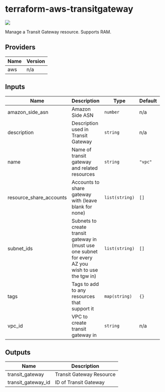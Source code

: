 # terraform-aws-transitgateway
[![](https://github.com/rhythmictech/terraform-aws-transitgateway/workflows/check/badge.svg)](https://github.com/rhythmictech/terraform-aws-transitgateway/actions)

Manage a Transit Gateway resource. Supports RAM.

<!-- BEGINNING OF PRE-COMMIT-TERRAFORM DOCS HOOK -->
## Providers

| Name | Version |
|------|---------|
| aws | n/a |

## Inputs

| Name | Description | Type | Default | Required |
|------|-------------|------|---------|:-----:|
| amazon\_side\_asn | Amazon Side ASN | `number` | n/a | yes |
| description | Description used in Transit Gateway | `string` | n/a | yes |
| name | Name of transit gateway and related resources | `string` | `"vpc"` | no |
| resource\_share\_accounts | Accounts to share gateway with (leave blank for none) | `list(string)` | `[]` | no |
| subnet\_ids | Subnets to create transit gateway in (must use one subnet for every AZ you wish to use the tgw in) | `list(string)` | `[]` | no |
| tags | Tags to add to any resources that support it | `map(string)` | `{}` | no |
| vpc\_id | VPC to create transit gateway in | `string` | n/a | yes |

## Outputs

| Name | Description |
|------|-------------|
| transit\_gateway | Transit Gateway Resource |
| transit\_gateway\_id | ID of Transit Gateway |

<!-- END OF PRE-COMMIT-TERRAFORM DOCS HOOK -->
